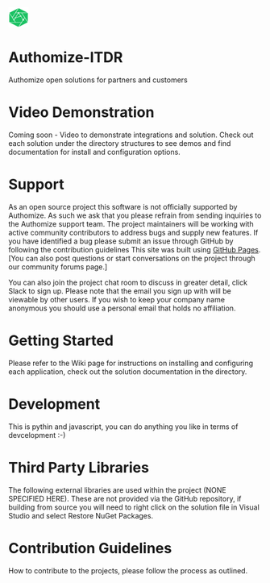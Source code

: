 

<img src="https://github.com/authomize/Authomize-ITDR/blob/main/authomize.png" width="40" height="40" alt="Authomize">

# Authomize-ITDR
Authomize open solutions for partners and customers
# Video Demonstration
Coming soon - Video to demonstrate integrations and solution. Check out each solution under the directory structures to see demos and find documentation for install and configuration options.

# Support
As an open source project this software is not officially supported by Authomize. As such we ask that you please refrain from sending inquiries to the Authomize support team. The project maintainers will be working with active community contributors to address bugs and supply new features. If you have identified a bug please submit an issue through GitHub by following the contribution guidelines This site was built using [GitHub Pages](https://pages.github.com/). [You can also post questions or start conversations on the project through our community forums page.]

You can also join the project chat room to discuss in greater detail, click Slack <WE ARE WORKING THIS OUT> to sign up. Please note that the email you sign up with will be viewable by other users. If you wish to keep your company name anonymous you should use a personal email that holds no affiliation.

# Getting Started
Please refer to the Wiki page <DO WE NEED A WIKI> for instructions on installing and configuring each application, check out the solution documentation in the directory.

# Development
This is pythin and javascript, you can do anything you like in terms of devcelopment :-)

# Third Party Libraries
The following external libraries are used within the project (NONE SPECIFIED HERE). These are not provided via the GitHub repository, if building from source you will need to right click on the solution file in Visual Studio and select Restore NuGet Packages.

# Contribution Guidelines
How to contribute to the projects, please follow the process as outlined.
